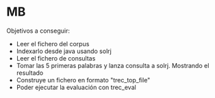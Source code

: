 # MB

Objetivos a conseguir:

- Leer el fichero del corpus
- Indexarlo desde java usando solrj
- Leer el fichero de consultas
- Tomar las 5 primeras palabras y lanza consulta a solrj. Mostrando el resultado
- Construye un fichero en formato "trec_top_file"
- Poder ejecutar la evaluación con trec_eval
